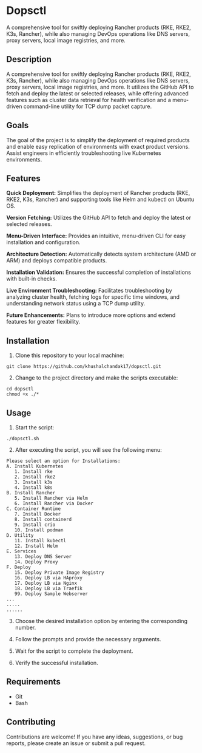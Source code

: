 # Dopsctl
A comprehensive tool for swiftly deploying Rancher products (RKE, RKE2, K3s, Rancher), while also managing DevOps operations like DNS servers, proxy servers, local image registries, and more.


## Description

A comprehensive tool for swiftly deploying Rancher products (RKE, RKE2, K3s, Rancher), while also managing DevOps operations like DNS servers, proxy servers, local image registries, and more. It utilizes the GitHub API to fetch and deploy the latest or selected releases, while offering advanced features such as cluster data retrieval for health verification and a menu-driven command-line utility for TCP dump packet capture.

## Goals

The goal of the project is to simplify the deployment of required products and enable easy replication of environments with exact product versions. Assist engineers in efficiently troubleshooting live Kubernetes environments.

## Features

**Quick Deployment:** Simplifies the deployment of Rancher products (RKE, RKE2, K3s, Rancher) and supporting tools like Helm and kubectl on Ubuntu OS.

**Version Fetching:** Utilizes the GitHub API to fetch and deploy the latest or selected releases.

**Menu-Driven Interface:** Provides an intuitive, menu-driven CLI for easy installation and configuration.

**Architecture Detection:** Automatically detects system architecture (AMD or ARM) and deploys compatible products.

**Installation Validation:** Ensures the successful completion of installations with built-in checks.

**Live Environment Troubleshooting:** Facilitates troubleshooting by analyzing cluster health, fetching logs for specific time windows, and understanding network status using a TCP dump utility.

**Future Enhancements:** Plans to introduce more options and extend features for greater flexibility.


## Installation

1. Clone this repository to your local machine:

```
git clone https://github.com/khushalchandak17/dopsctl.git 
```

2. Change to the project directory and make the scripts executable:

```
cd dopsctl
chmod +x ./*
```

## Usage

1. Start the script:

```
./dopsctl.sh
```

2. After executing the script, you will see the following menu:

```
Please select an option for Installations:
A. Install Kubernetes
   1. Install rke
   2. Install rke2
   3. Install k3s
   4. Install k8s
B. Install Rancher
   5. Install Rancher via Helm
   6. Install Rancher via Docker
C. Container Runtime
   7. Install Docker
   8. Install containerd
   9. Install crio
   10. Install podman
D. Utility
   11. Install kubectl
   12. Install Helm
E. Services
   13. Deploy DNS Server
   14. Deploy Proxy
F. Deploy
   15. Deploy Private Image Registry
   16. Deploy LB via HAproxy
   17. Deploy LB via Nginx
   18. Deploy LB via Traefik
   99. Deploy Sample Webserver
...
.....
......
```

3. Choose the desired installation option by entering the corresponding number.

 1.   Follow the prompts and provide the necessary arguments.

 2.   Wait for the script to complete the deployment.

 3.   Verify the successful installation.

## Requirements

  - Git
  - Bash

## Contributing

Contributions are welcome! If you have any ideas, suggestions, or bug reports, please create an issue or submit a pull request.

